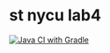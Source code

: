 # st nycu lab4
[![Java CI with Gradle](https://github.com/naomi2127/st_nycu_lab4_309551025/actions/workflows/gradle.yml/badge.svg)](https://github.com/naomi2127/st_nycu_lab4_309551025/actions/workflows/gradle.yml)